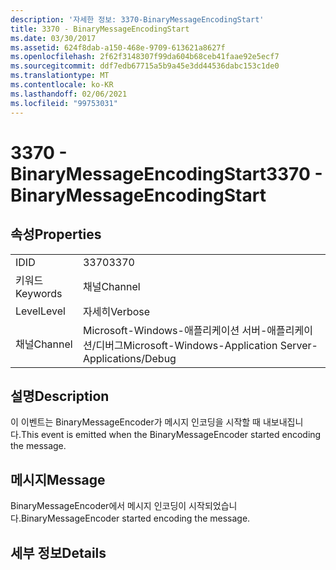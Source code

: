 ```yaml
---
description: '자세한 정보: 3370-BinaryMessageEncodingStart'
title: 3370 - BinaryMessageEncodingStart
ms.date: 03/30/2017
ms.assetid: 624f8dab-a150-468e-9709-613621a8627f
ms.openlocfilehash: 2f62f3148307f99da604b68ceb41faae92e5ecf7
ms.sourcegitcommit: ddf7edb67715a5b9a45e3dd44536dabc153c1de0
ms.translationtype: MT
ms.contentlocale: ko-KR
ms.lasthandoff: 02/06/2021
ms.locfileid: "99753031"
---
```

# <a name="3370---binarymessageencodingstart"></a><span data-ttu-id="f1f3e-103">3370 - BinaryMessageEncodingStart</span><span class="sxs-lookup"><span data-stu-id="f1f3e-103">3370 - BinaryMessageEncodingStart</span></span>

## <a name="properties"></a><span data-ttu-id="f1f3e-104">속성</span><span class="sxs-lookup"><span data-stu-id="f1f3e-104">Properties</span></span>  
  
|||  
|-|-|  
|<span data-ttu-id="f1f3e-105">ID</span><span class="sxs-lookup"><span data-stu-id="f1f3e-105">ID</span></span>|<span data-ttu-id="f1f3e-106">3370</span><span class="sxs-lookup"><span data-stu-id="f1f3e-106">3370</span></span>|  
|<span data-ttu-id="f1f3e-107">키워드</span><span class="sxs-lookup"><span data-stu-id="f1f3e-107">Keywords</span></span>|<span data-ttu-id="f1f3e-108">채널</span><span class="sxs-lookup"><span data-stu-id="f1f3e-108">Channel</span></span>|  
|<span data-ttu-id="f1f3e-109">Level</span><span class="sxs-lookup"><span data-stu-id="f1f3e-109">Level</span></span>|<span data-ttu-id="f1f3e-110">자세히</span><span class="sxs-lookup"><span data-stu-id="f1f3e-110">Verbose</span></span>|  
|<span data-ttu-id="f1f3e-111">채널</span><span class="sxs-lookup"><span data-stu-id="f1f3e-111">Channel</span></span>|<span data-ttu-id="f1f3e-112">Microsoft-Windows-애플리케이션 서버-애플리케이션/디버그</span><span class="sxs-lookup"><span data-stu-id="f1f3e-112">Microsoft-Windows-Application Server-Applications/Debug</span></span>|  
  
## <a name="description"></a><span data-ttu-id="f1f3e-113">설명</span><span class="sxs-lookup"><span data-stu-id="f1f3e-113">Description</span></span>  

 <span data-ttu-id="f1f3e-114">이 이벤트는 BinaryMessageEncoder가 메시지 인코딩을 시작할 때 내보내집니다.</span><span class="sxs-lookup"><span data-stu-id="f1f3e-114">This event is emitted when the BinaryMessageEncoder started encoding the message.</span></span>  
  
## <a name="message"></a><span data-ttu-id="f1f3e-115">메시지</span><span class="sxs-lookup"><span data-stu-id="f1f3e-115">Message</span></span>  

 <span data-ttu-id="f1f3e-116">BinaryMessageEncoder에서 메시지 인코딩이 시작되었습니다.</span><span class="sxs-lookup"><span data-stu-id="f1f3e-116">BinaryMessageEncoder started encoding the message.</span></span>  
  
## <a name="details"></a><span data-ttu-id="f1f3e-117">세부 정보</span><span class="sxs-lookup"><span data-stu-id="f1f3e-117">Details</span></span>

